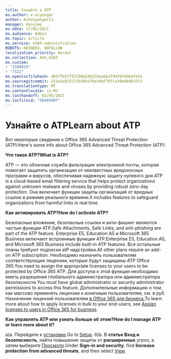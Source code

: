```yaml
---
title: Узнайте о ATP
ms.author: v-aiyengar
author: AshaIyengar21
manager: dansimp
ms.date: 17/02/2021
ms.audience: Admin
ms.topic: article
ms.service: o365-administration
ROBOTS: NOINDEX, NOFOLLOW
localization_priority: Normal
ms.collection: Adm_O365
ms.custom:
- "3100019"
- "7522"
ms.openlocfilehash: 4837fb5ff53198b290333eabb2f94f6fd96dfe53
ms.sourcegitcommit: 251e2e82571fb3bb1fbe3dbf7bfca30e004b3373
ms.translationtype: MT
ms.contentlocale: ru-RU
ms.lasthandoff: 03/05/2021
ms.locfileid: "50465007"
---
```

# <a name="learn-about-atp"></a><span data-ttu-id="7879f-102">Узнайте о ATP</span><span class="sxs-lookup"><span data-stu-id="7879f-102">Learn about ATP</span></span>

<span data-ttu-id="7879f-103">Вот некоторые сведения о Office 365 Advanced Threat Protection (ATP):</span><span class="sxs-lookup"><span data-stu-id="7879f-103">Here's some info about Office 365 Advanced Threat Protection (ATP):</span></span>

<span data-ttu-id="7879f-104">**Что такое ATP?**</span><span class="sxs-lookup"><span data-stu-id="7879f-104">**What is ATP?**</span></span>

<span data-ttu-id="7879f-105">ATP — это облачная служба фильтрации электронной почты, которая помогает защитить организации от неизвестных вредоносных программ и вирусов, обеспечивая надежную защиту нулевого дня.</span><span class="sxs-lookup"><span data-stu-id="7879f-105">ATP is a cloud-based email filtering service that helps protect organizations against unknown malware and viruses by providing robust zero-day protection.</span></span> <span data-ttu-id="7879f-106">Она включает функции защиты организаций от вредных ссылок в режиме реального времени.</span><span class="sxs-lookup"><span data-stu-id="7879f-106">It includes features to safeguard organizations from harmful links in real time.</span></span>

<span data-ttu-id="7879f-107">**Как активировать ATP?**</span><span class="sxs-lookup"><span data-stu-id="7879f-107">**How do I activate ATP?**</span></span>

<span data-ttu-id="7879f-108">Безопасные вложения, безопасные ссылки и анти-фишинг являются частью функции ATP.</span><span class="sxs-lookup"><span data-stu-id="7879f-108">Safe Attachments, Safe Links, and anti-phishing are part of the ATP feature.</span></span> <span data-ttu-id="7879f-109">Enterprise E5, Education A5 и Microsoft 365 Business включают встроенные функции ATP.</span><span class="sxs-lookup"><span data-stu-id="7879f-109">Enterprise E5, Education A5, and Microsoft 365 Business include built-in ATP features.</span></span> <span data-ttu-id="7879f-110">Все остальные планы требуют подписки atP надстройки.</span><span class="sxs-lookup"><span data-stu-id="7879f-110">All other plans require an add-on ATP subscription.</span></span> <span data-ttu-id="7879f-111">Необходимо назначить пользователям соответствующие лицензии, которые будут защищены ATP Office 365.</span><span class="sxs-lookup"><span data-stu-id="7879f-111">You need to assign the appropriate licenses to your users to be protected by Office 365 ATP.</span></span> <span data-ttu-id="7879f-112">Для доступа к этой функции необходимо иметь разрешения глобального администратора или администратора безопасности.</span><span class="sxs-lookup"><span data-stu-id="7879f-112">You must have global administrator or security administrator permissions to access this feature.</span></span> <span data-ttu-id="7879f-113">Дополнительные информацию о том, как массово применять лицензии к конечным пользователям, см. в руб. Назначение лицензий пользователям [в Office 365 для бизнеса.](https://go.microsoft.com/fwlink/?linkid=2093435)</span><span class="sxs-lookup"><span data-stu-id="7879f-113">To learn more about how to apply licenses in bulk to your end-users, see [Assign licenses to users in Office 365 for business](https://go.microsoft.com/fwlink/?linkid=2093435).</span></span>

<span data-ttu-id="7879f-114">**Как управлять ATP или узнать больше об этом?**</span><span class="sxs-lookup"><span data-stu-id="7879f-114">**How do I manage ATP or learn more about it?**</span></span>

<span data-ttu-id="7879f-115">а)</span><span class="sxs-lookup"><span data-stu-id="7879f-115">a.</span></span> <span data-ttu-id="7879f-116">Перейдите к [установке](https://go.microsoft.com/fwlink/p/?linkid=2075721).</span><span class="sxs-lookup"><span data-stu-id="7879f-116">Go to [Setup](https://go.microsoft.com/fwlink/p/?linkid=2075721).</span></span>
<span data-ttu-id="7879f-117">б)</span><span class="sxs-lookup"><span data-stu-id="7879f-117">b.</span></span> <span data-ttu-id="7879f-118">В **статье Вход и безопасность**, найти повышение защиты от **расширенных** угроз, а затем выберите [Просмотр](https://go.microsoft.com/fwlink/?linkid=2109302).</span><span class="sxs-lookup"><span data-stu-id="7879f-118">Under **Sign-in and security**, find **Increase protection from advanced threats**, and then select [View](https://go.microsoft.com/fwlink/?linkid=2109302).</span></span>
